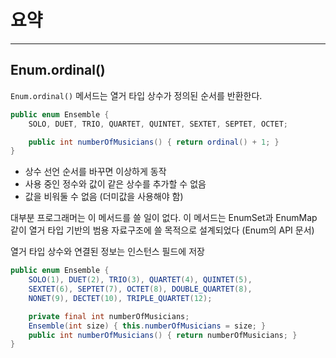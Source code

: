 # 요약
---

## Enum.ordinal()

`Enum.ordinal()` 메서드는 열거 타입 상수가 정의된 순서를 반환한다.

```java
public enum Ensemble {
    SOLO, DUET, TRIO, QUARTET, QUINTET, SEXTET, SEPTET, OCTET;

    public int numberOfMusicians() { return ordinal() + 1; }
}
```


- 상수 선언 순서를 바꾸면 이상하게 동작
- 사용 중인 정수와 값이 같은 상수를 추가할 수 없음
- 값을 비워둘 수 없음 (더미값을 사용해야 함)

대부분 프로그래머는 이 메서드를 쓸 일이 없다. 이 메서드는 EnumSet과 EnumMap 같이 열거 타입 기반의 범용 자료구조에 쓸 목적으로 설계되었다 (Enum의 API 문서)

열거 타입 상수와 연결된 정보는 인스턴스 필드에 저장

```java
public enum Ensemble {
    SOLO(1), DUET(2), TRIO(3), QUARTET(4), QUINTET(5),
    SEXTET(6), SEPTET(7), OCTET(8), DOUBLE_QUARTET(8),
    NONET(9), DECTET(10), TRIPLE_QUARTET(12);

    private final int numberOfMusicians;
    Ensemble(int size) { this.numberOfMusicians = size; }
    public int numberOfMusicians() { return numberOfMusicians; }
}
```